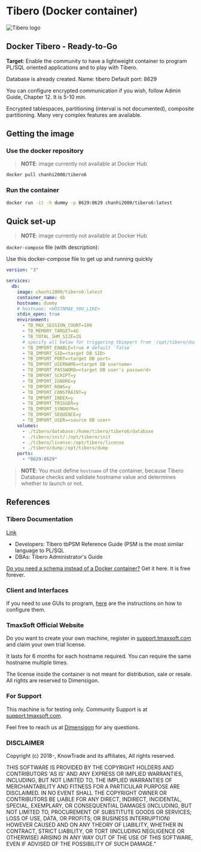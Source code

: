 # Tibero (Docker container)

![Tibero logo](https://www.dimensigon.com/wp-content/uploads/2020/04/Logo-DB-Standard300-Tibero.png)

## Docker Tibero - Ready-to-Go

**Target**: Enable the community to have a lightweight container to program PL/SQL oriented applications and to play with Tibero.

Database is already created. Name: tibero
Default port: 8629

You can configure encrypted communication if you wish, follow Admin Guide, Chapter 12. It is 5-10 min.

Encrypted tablespaces, partitioning (interval is not documented), composite partitioning.
Many very complex features are available.

## Getting the image

### Use the docker repository

> __NOTE__: image currently not available at Docker Hub

```sh
docker pull chanhi2000/tibero6
```

### Run the container

```sh
docker run -it -h dummy -p 8629:8629 chanhi2000/tibero6:latest
```

## Quick set-up

> __NOTE__: image currently not available at Docker Hub

`docker-compose` file (with description):

Use this docker-compose file to get up and running quickly

```yml
version: "3"

services:
  db:
    image: chanhi2000/tibero6:latest
    container_name: db
    hostname: dummy 
    # hostname: <HOSTNMAE_YOU_LIKE>
    stdin_open: true 
    environment:
      - TB_MAX_SESSION_COUNT=100
      - TB_MEMORY_TARGET=4G
      - TB_TOTAL_SHM_SIZE=2G
      # specify all below for triggering tbimport from '/opt/tibero/dump'
      - TB_IMPORT_ENABLE=true # default `false`
      - TB_IMPORT_SID=<target DB SID>
      - TB_IMPORT_PORT=<target DB port>
      - TB_IMPORT_USERNAME=<target DB username>
      - TB_IMPORT_PASSWORD=<target DB user's password>
      - TB_IMPORT_SCRIPT=y
      - TB_IMPORT_IGNORE=y
      - TB_IMPORT_ROWS=y
      - TB_IMPORT_CONSTRAINT=y
      - TB_IMPORT_INDEX=y
      - TB_IMPORT_TRIGGER=y
      - TB_IMPORT_SYNONYM=n
      - TB_IMPORT_SEQUENCE=y
      - TB_IMPORT_USER=<source DB user>
    volumes:
      - ./tibero/database:/home/tibero/tibero6/database
      - ./tibero/init/:/opt/tibero/init
      - ./tibero/license:/opt/tibero/license
      - ./tibero/dump:/opt/tibero/dump
    ports:
      - "8629:8629"
```

> __NOTE__:  You must define `hostname` of the container, because Tibero Database checks and validate hostname value and determines whether to launch or not.

## References

### Tibero Documentation

[Link](https://technet.tmaxsoft.com/upload/download/online/tibero/pver-20150504-000002/index.html)

- Developers: Tibero tbPSM Reference Guide (PSM is the most similar language to PL/SQL
- DBAs: Tibero Administrator's Guide

[Do you need a schema instead of a Docker container?](https://store.dimensigon.com/plsqlaas-sqlaas) Get it here.
It is free forever.


### Client and Interfaces

If you need to use GUIs to program, [here](https://store.dimensigon.com/accessing-you-trial-sqlaas) are the instructions on how to configure them.


### TmaxSoft Official Website

Do you want to create your own machine, register in [support.tmaxsoft.com](https://support.tmaxsoft.com) and claim your own trial license.

It lasts for 6 months for each hostname required. You can require the same hostname multiple times.

The license inside the container is not meant for distribution, sale or resale. All rights are reserved to Dimensigon.

### For Support

This machine is for testing only. Community Support is at [support.tmaxsoft.com](https://support.tmaxsoft.com).

Feel free to reach us at [Dimensigon](https://www.dimensigon.com) for any questions.


### DISCLAIMER

Copyright (c) 2018-, KnowTrade and its affiliates, All rights reserved.

THIS SOFTWARE IS PROVIDED BY THE COPYRIGHT HOLDERS AND CONTRIBUTORS 'AS IS'
AND ANY EXPRESS OR IMPLIED WARRANTIES, INCLUDING, BUT NOT LIMITED TO, THE
IMPLIED WARRANTIES OF MERCHANTABILITY AND FITNESS FOR A PARTICULAR PURPOSE
ARE DISCLAIMED. IN NO EVENT SHALL THE COPYRIGHT OWNER OR CONTRIBUTORS BE
LIABLE FOR ANY DIRECT, INDIRECT, INCIDENTAL, SPECIAL, EXEMPLARY, OR
CONSEQUENTIAL DAMAGES (INCLUDING, BUT NOT LIMITED TO, PROCUREMENT OF
SUBSTITUTE GOODS OR SERVICES; LOSS OF USE, DATA, OR PROFITS; OR BUSINESS
INTERRUPTION) HOWEVER CAUSED AND ON ANY THEORY OF LIABILITY, WHETHER IN
CONTRACT, STRICT LIABILITY, OR TORT (INCLUDING NEGLIGENCE OR OTHERWISE)
ARISING IN ANY WAY OUT OF THE USE OF THIS SOFTWARE, EVEN IF ADVISED OF THE
POSSIBILITY OF SUCH DAMAGE."                            
